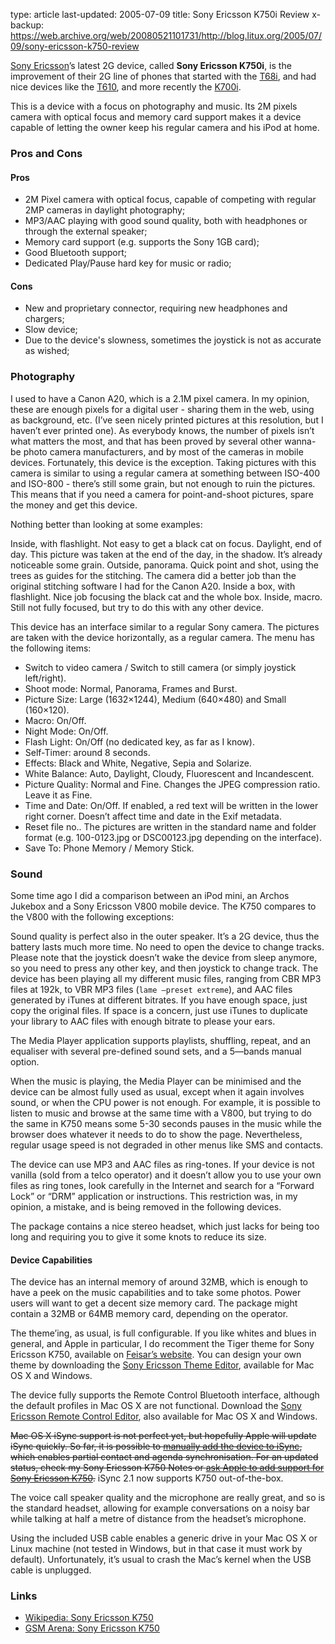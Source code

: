 type: article
last-updated: 2005-07-09
title: Sony Ericsson K750i Review
x-backup: https://web.archive.org/web/20080521101731/http://blog.litux.org/2005/07/09/sony-ericsson-k750-review

[Sony Ericsson](https://web.archive.org/web/20080521101731/http://www.sonyericsson.com/)’s latest 2G device, called **Sony Ericsson K750i**, is the improvement of their 2G line of phones that started with the [T68i](https://web.archive.org/web/20080521101731/http://www.sonyericsson.com/spg.jsp?cc=gb&#038;lc=en&#038;ver=4000&#038;template=pp1_1_1&#038;zone=pp&#038;lm=pp1&#038;pid=9932), and had nice devices like the [T610](https://web.archive.org/web/20080521101731/http://www.sonyericsson.com/spg.jsp?cc=gb&#038;lc=en&#038;ver=4000&#038;template=pp1_loader&#038;php=php1_10055&#038;zone=pp&#038;lm=pp1&#038;pid=10055), and more recently the [K700i](https://web.archive.org/web/20080927142248/http://www.sonyericsson.com:80/cws/products/mobilephones/overview/k700i?cc=gb&lc=en).

This is a device with a focus on photography and music. Its 2M pixels camera with optical focus and memory card support makes it a device capable of letting the owner keep his regular camera and his iPod at home.

### Pros and Cons

#### Pros
* 2M Pixel camera with optical focus, capable of competing with regular 2MP cameras in daylight photography;
* MP3/AAC playing with good sound quality, both with headphones or through the external speaker;
* Memory card support (e.g. supports the Sony 1GB card);
* Good Bluetooth support;
* Dedicated Play/Pause hard key for music or radio;

#### Cons
* New and proprietary connector, requiring new headphones and chargers;
* Slow device;
* Due to the device's slowness, sometimes the joystick is not as accurate as wished;

### Photography

I used to have a Canon A20, which is a 2.1M pixel camera. In my opinion, these are enough pixels for a digital user - sharing them in the web, using as background, etc. (I’ve seen nicely printed pictures at this resolution, but I haven’t ever printed one).
As everybody knows, the number of pixels isn’t what matters the most, and that has been proved by several other wanna-be photo camera manufacturers, and by most of the cameras in mobile devices. Fortunately, this device is the exception.
Taking pictures with this camera is similar to using a regular camera at something between ISO-400 and ISO-800 - there’s still some grain, but not enough to ruin the pictures. This means that if you need a camera for point-and-shoot pictures, spare the money and get this device.

<ignore>
Nothing better than looking at some examples:

Inside, with flashlight. Not easy to get a black cat on focus.
Daylight, end of day. This picture was taken at the end of the day, in the shadow. It’s already noticeable some grain.
Outside, panorama. Quick point and shot, using the trees as guides for the stitching. The camera did a better job than the original stitching software I had for the Canon A20.
Inside a box, with flashlight. Nice job focusing the black cat and the whole box.
Inside, macro. Still not fully focused, but try to do this with any other device.
</ignore>


This device has an interface similar to a regular Sony camera. The pictures are taken with the device horizontally, as a regular camera. The menu has the following items:
* Switch to video camera / Switch to still camera (or simply joystick left/right).
* Shoot mode: Normal, Panorama, Frames and Burst.
* Picture Size: Large (1632×1244), Medium (640×480) and Small (160×120).
* Macro: On/Off.
* Night Mode: On/Off.
* Flash Light: On/Off (no dedicated key, as far as I know).
* Self-Timer: around 8 seconds.
* Effects: Black and White, Negative, Sepia and Solarize.
* White Balance: Auto, Daylight, Cloudy, Fluorescent and Incandescent.
* Picture Quality: Normal and Fine. Changes the JPEG compression ratio. Leave it as Fine.
* Time and Date: On/Off. If enabled, a red text will be written in the lower right corner. Doesn’t affect time and date in the Exif metadata.
* Reset file no.. The pictures are written in the standard name and folder format (e.g. 100-0123.jpg or DSC00123.jpg depending on the interface).
* Save To: Phone Memory / Memory Stick.

### Sound

Some time ago I did a comparison between an iPod mini, an Archos Jukebox and a Sony Ericsson V800 mobile device. The K750 compares to the V800 with the following exceptions:

Sound quality is perfect also in the outer speaker.
It’s a 2G device, thus the battery lasts much more time.
No need to open the device to change tracks. Please note that the joystick doesn’t wake the device from sleep anymore, so you need to press any other key, and then joystick to change track.
The device has been playing all my different music files, ranging from CBR MP3 files at 192k, to VBR MP3 files (`lame –preset extreme`), and AAC files generated by iTunes at different bitrates.
If you have enough space, just copy the original files. If space is a concern, just use iTunes to duplicate your library to AAC files with enough bitrate to please your ears.

The Media Player application supports playlists, shuffling, repeat, and an equaliser with several pre-defined sound sets, and a 5—bands manual option.

When the music is playing, the Media Player can be minimised and the device can be almost fully used as usual, except when it again involves sound, or when the CPU power is not enough. For example, it is possible to listen to music and browse at the same time with a V800, but trying to do the same in K750 means some 5-30 seconds pauses in the music while the browser does whatever it needs to do to show the page. Nevertheless, regular usage speed is not degraded in other menus like SMS and contacts.

The device can use MP3 and AAC files as ring-tones. If your device is not vanilla (sold from a telco operator) and it doesn’t allow you to use your own files as ring tones, look carefully in the Internet and search for a “Forward Lock” or “DRM” application or instructions. This restriction was, in my opinion, a mistake, and is being removed in the following devices.

The package contains a nice stereo headset, which just lacks for being too long and requiring you to give it some knots to reduce its size.

#### Device Capabilities

The device has an internal memory of around 32MB, which is enough to have a peek on the music capabilities and to take some photos. Power users will want to get a decent size memory card. The package might contain a 32MB or 64MB memory card, depending on the operator.

The theme’ing, as usual, is full configurable. If you like whites and blues in general, and Apple in particular, I do recomment the Tiger theme for Sony Ericsson K750, available on [Feisar’s website](https://web.archive.org/web/20080521101731/http://www.feisar.plus.com/sync/#Anchor-Mac-11481). You can design your own theme by downloading the [Sony Ericsson Theme Editor](https://web.archive.org/web/20080521101731/http://developer.sonyericsson.com/site/global/docstools/multimedia/p_multimedia.jsp), available for Mac OS X and Windows.

The device fully supports the Remote Control Bluetooth interface, although the default profiles in Mac OS X are not functional. Download the [Sony Ericsson Remote Control Editor](https://web.archive.org/web/20080521101731/http://developer.sonyericsson.com/site/global/docstools/misc/p_misc.jsp), also available for Mac OS X and Windows.

<strike>Mac OS X iSync support is not perfect yet, but hopefully Apple will update iSync quickly. So far, it is possible to [manually add the device to iSync](https://web.archive.org/web/20080521101731/http://www.feisar.plus.com/sync/#Anchor-Adding-47857), which enables partial contact and agenda synchronisation. For an updated status, check my Sony Ericsson K750 Notes or [ask Apple to add support for Sony Ericsson K750](https://web.archive.org/web/20080521101731/http://www.apple.com/feedback/isync.html).</strike>
iSync 2.1 now supports K750 out-of-the-box.

The voice call speaker quality and the microphone are really great, and so is the standard headset, allowing for example conversations on a noisy bar while talking at half a metre of distance from the headset’s microphone.

Using the included USB cable enables a generic drive in your Mac OS X or Linux machine (not tested in Windows, but in that case it must work by default). Unfortunately, it’s usual to crash the Mac’s kernel when the USB cable is unplugged.

### Links
* [Wikipedia: Sony Ericsson K750](https://en.wikipedia.org/wiki/Sony_Ericsson_K750)
* [GSM Arena: Sony Ericsson K750](https://www.gsmarena.com/sony_ericsson_k750-1090.php)

